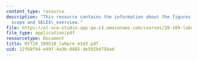 ```yaml
---
content_type: resource
description: "This resource contains the information about the figures:\_style\_and\_\
  scope and SELEX\_overview."
file: https://ol-ocw-studio-app-qa.s3.amazonaws.com/courses/20-109-laboratory-fundamentals-in-biological-engineering-spring-2010/12f68f84e49f4a3b8865de592b4758ad_MIT20_109S10_labpre_m1d3.pdf
file_type: application/pdf
resourcetype: Document
title: MIT20_109S10_labpre_m1d3.pdf
uid: 12f68f84-e49f-4a3b-8865-de592b4758ad
---
```

